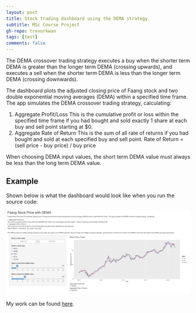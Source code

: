 ```yaml
---
layout: post
title: Stock trading dashboard using the DEMA strategy.
subtitle: MSc Course Project
gh-repo: trevorkwan
tags: [test]
comments: false
---
```


The DEMA crossover trading strategy executes a buy when the shorter term DEMA is greater than the longer term DEMA (crossing upwards), and executes a sell when the shorter term DEMA is less than the longer term DEMA (crossing downwards).

The dashboard plots the adjusted closing price of Faang stock and two double exponential moving averages (DEMA) within a specified time frame. The app simulates the DEMA crossover trading strategy, calculating:

1. Aggregate Profit/Loss
This is the cumulative profit or loss within the specified time frame if you had bought and sold exactly 1 share at each buy and sell point starting at $0.
2. Aggregate Rate of Return
This is the sum of all rate of returns if you had bought and sold at each specified buy and sell point.
Rate of Return = (sell price - buy price) / buy price

When choosing DEMA input values, the short term DEMA value must always be less than the long term DEMA value.

## Example
Shown below is what the dashboard would look like when you run the source code:

![alt text](https://raw.githubusercontent.com/trevorkwan/trevorkwan.github.io/master/assets/img/dema_faang_pic.png)

My work can be found [here](https://github.com/trevorkwan/Stock-Trading-Strategy-Project-STAT-545).
